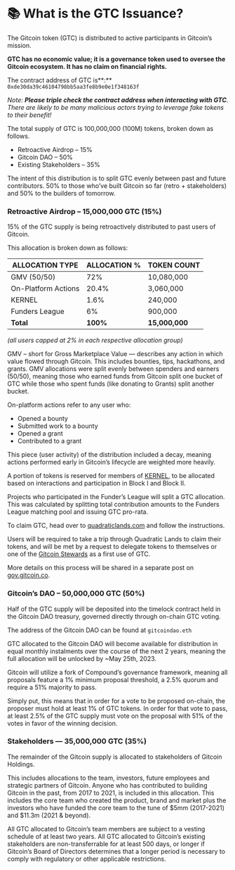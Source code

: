 # 📚 What is the GTC Issuance?

The Gitcoin token (GTC) is distributed to active participants in Gitcoin’s mission.

**GTC has no economic value; it is a governance token used to oversee the Gitcoin ecosystem. It has no claim on financial rights.**

The contract address of GTC is**:** `0xde30da39c46104798bb5aa3fe8b9e0e1f348163f`

_Note: **Please triple check the contract address when interacting with GTC**. There are likely to be many malicious actors trying to leverage fake tokens to their benefit!_

The total supply of GTC is 100,000,000 (100M) tokens, broken down as follows.

* Retroactive Airdrop – 15%
* Gitcoin DAO – 50%
* Existing Stakeholders – 35%

The intent of this distribution is to split GTC evenly between past and future contributors. 50% to those who’ve built Gitcoin so far (retro + stakeholders) and 50% to the builders of tomorrow.

### **Retroactive Airdrop – 15,000,000 GTC (15%)**

15% of the GTC supply is being retroactively distributed to past users of Gitcoin.

This allocation is broken down as follows:

| **ALLOCATION TYPE** | **ALLOCATION** % | **TOKEN** COUNT |
| ------------------- | ---------------- | --------------- |
| GMV (50/50)         | 72%              | 10,080,000      |
| On-Platform Actions | 20.4%            | 3,060,000       |
| KERNEL              | 1.6%             | 240,000         |
| Funders League      | 6%               | 900,000         |
| **Total**           | **100%**         | **15,000,000**  |

_(all users capped at 2% in each respective allocation group)_

GMV – short for Gross Marketplace Value — describes any action in which value flowed through Gitcoin. This includes bounties, tips, hackathons, and grants. GMV allocations were split evenly between spenders and earners (50/50), meaning those who earned funds from Gitcoin split one bucket of GTC while those who spent funds (like donating to Grants) split another bucket.

On-platform actions refer to any user who:

* Opened a bounty
* Submitted work to a bounty
* Opened a grant
* Contributed to a grant

This piece (user activity) of the distribution included a decay, meaning actions performed early in Gitcoin’s lifecycle are weighted more heavily.

A portion of tokens is reserved for members of [KERNEL](http://kernel.community/), to be allocated based on interactions and participation in Block I and Block II.

Projects who participated in the Funder’s League will split a GTC allocation. This was calculated by splitting total contribution amounts to the Funders League matching pool and issuing GTC pro-rata.

To claim GTC, head over to [quadraticlands.com](https://gitcoin.co/quadraticlands?utm\_source=gitcoin\&utm\_medium=blog\&utm\_campaign=gtclaunch) and follow the instructions.

Users will be required to take a trip through Quadratic Lands to claim their tokens, and will be met by a request to delegate tokens to themselves or one of the [Gitcoin Stewards](https://gov.gitcoin.co/t/introducing-stewards-governance/41) as a first use of GTC.

More details on this process will be shared in a separate post on [gov.gitcoin.co](https://gov.gitcoin.co/).

### **Gitcoin’s DAO – 50,000,000 GTC (50%)**

Half of the GTC supply will be deposited into the timelock contract held in the Gitcoin DAO treasury, governed directly through on-chain GTC voting.

The address of the Gitcoin DAO can be found at `gitcoindao.eth`

GTC allocated to the Gitcoin DAO will become available for distribution in equal monthly instalments over the course of the next 2 years, meaning the full allocation will be unlocked by \~May 25th, 2023.

Gitcoin will utilize a fork of Compound’s governance framework, meaning all proposals feature a 1% minimum proposal threshold, a 2.5% quorum and require a 51% majority to pass.

Simply put, this means that in order for a vote to be proposed on-chain, the proposer must hold at least 1% of GTC tokens. In order for that vote to pass, at least 2.5% of the GTC supply must vote on the proposal with 51% of the votes in favor of the winning decision.

### **Stakeholders — 35,000,000 GTC (35%)**

The remainder of the Gitcoin supply is allocated to stakeholders of Gitcoin Holdings.

This includes allocations to the team, investors, future employees and strategic partners of Gitcoin. Anyone who has contributed to building Gitcoin in the past, from 2017 to 2021, is included in this allocation. This includes the core team who created the product, brand and market plus the investors who have funded the core team to the tune of $5mm (2017-2021) and $11.3m (2021 & beyond).

All GTC allocated to Gitcoin’s team members are subject to a vesting schedule of at least two years. All GTC allocated to Gitcoin’s existing stakeholders are non-transferrable for at least 500 days, or longer if Gitcoin’s Board of Directors determines that a longer period is necessary to comply with regulatory or other applicable restrictions.
